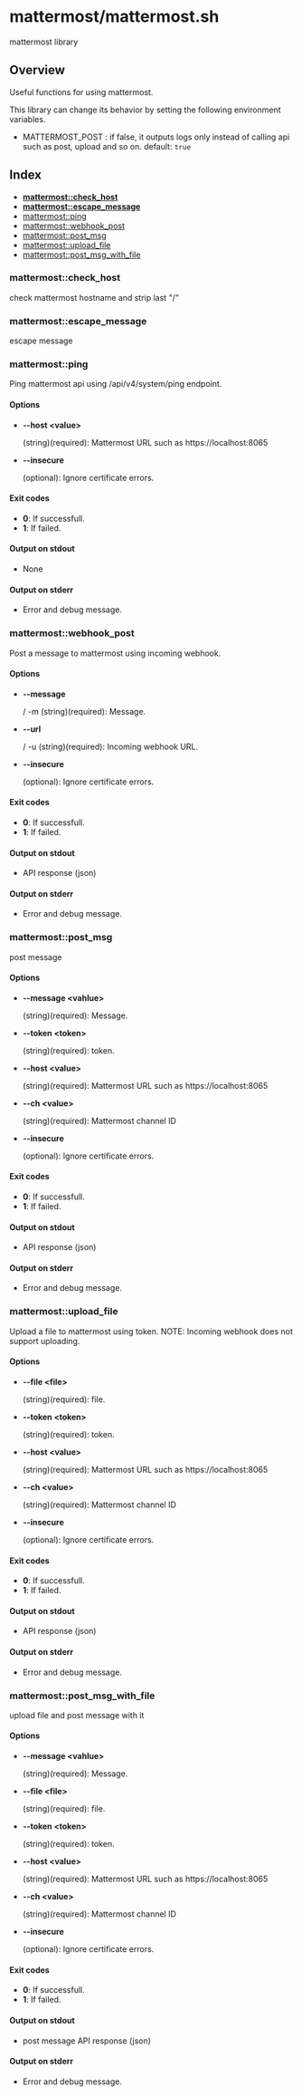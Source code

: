 # mattermost/mattermost.sh

mattermost library

## Overview

Useful functions for using mattermost.

This library can change its behavior by setting the following environment variables.

* MATTERMOST_POST : if false, it outputs logs only instead of calling api such as post, upload and so on. default: ``true``

## Index

* [__mattermost::check_host__](#mattermostcheckhost)
* [__mattermost::escape_message__](#mattermostescapemessage)
* [mattermost::ping](#mattermostping)
* [mattermost::webhook_post](#mattermostwebhookpost)
* [mattermost::post_msg](#mattermostpostmsg)
* [mattermost::upload_file](#mattermostuploadfile)
* [mattermost::post_msg_with_file](#mattermostpostmsgwithfile)

### __mattermost::check_host__

check mattermost hostname and strip last "/"

### __mattermost::escape_message__

escape message

### mattermost::ping

Ping mattermost api using /api/v4/system/ping endpoint.

#### Options

* **--host \<value\>**

  (string)(required): Mattermost URL such as https://localhost:8065

* **--insecure**

  (optional): Ignore certificate errors.

#### Exit codes

* **0**: If successfull.
* **1**: If failed.

#### Output on stdout

* None

#### Output on stderr

* Error and debug message.

### mattermost::webhook_post

Post a message to mattermost using incoming webhook.

#### Options

* **--message**

  / -m <vahlue> (string)(required): Message.

* **--url**

  / -u <value> (string)(required): Incoming webhook URL.

* **--insecure**

  (optional): Ignore certificate errors.

#### Exit codes

* **0**: If successfull.
* **1**: If failed.

#### Output on stdout

* API response (json)

#### Output on stderr

* Error and debug message.

### mattermost::post_msg

post message

#### Options

* **--message \<vahlue\>**

  (string)(required): Message.

* **--token \<token\>**

  (string)(required): token.

* **--host \<value\>**

  (string)(required): Mattermost URL such as https://localhost:8065

* **--ch \<value\>**

  (string)(required): Mattermost channel ID

* **--insecure**

  (optional): Ignore certificate errors.

#### Exit codes

* **0**: If successfull.
* **1**: If failed.

#### Output on stdout

* API response (json)

#### Output on stderr

* Error and debug message.

### mattermost::upload_file

Upload a file to mattermost using token. NOTE: Incoming webhook does not support uploading.

#### Options

* **--file \<file\>**

  (string)(required): file.

* **--token \<token\>**

  (string)(required): token.

* **--host \<value\>**

  (string)(required): Mattermost URL such as https://localhost:8065

* **--ch \<value\>**

  (string)(required): Mattermost channel ID

* **--insecure**

  (optional): Ignore certificate errors.

#### Exit codes

* **0**: If successfull.
* **1**: If failed.

#### Output on stdout

* API response (json)

#### Output on stderr

* Error and debug message.

### mattermost::post_msg_with_file

upload file and post message with it

#### Options

* **--message \<vahlue\>**

  (string)(required): Message.

* **--file \<file\>**

  (string)(required): file.

* **--token \<token\>**

  (string)(required): token.

* **--host \<value\>**

  (string)(required): Mattermost URL such as https://localhost:8065

* **--ch \<value\>**

  (string)(required): Mattermost channel ID

* **--insecure**

  (optional): Ignore certificate errors.

#### Exit codes

* **0**: If successfull.
* **1**: If failed.

#### Output on stdout

* post message API response (json)

#### Output on stderr

* Error and debug message.

